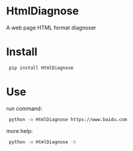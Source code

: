 HtmlDiagnose
===============
A web page HTML format diagnoser

Install
===============
```bash
 pip install HtmlDiagnose
```

Use
===============
run command:

```bash
 python -m HtmlDiagnose https://www.baidu.com
```
more help:
```bash
 python -m HtmlDiagnose -h
```